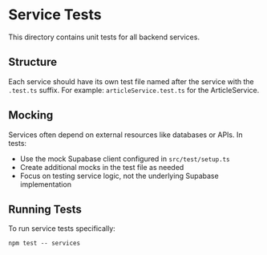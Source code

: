 
# Service Tests

This directory contains unit tests for all backend services. 

## Structure

Each service should have its own test file named after the service with the `.test.ts` suffix.
For example: `articleService.test.ts` for the ArticleService.

## Mocking

Services often depend on external resources like databases or APIs. In tests:
- Use the mock Supabase client configured in `src/test/setup.ts`
- Create additional mocks in the test file as needed
- Focus on testing service logic, not the underlying Supabase implementation

## Running Tests

To run service tests specifically:
```
npm test -- services
```
